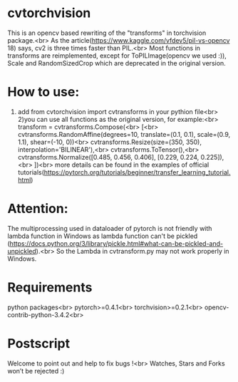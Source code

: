 # cvtorchvision
This is an opencv based rewriting of the "transforms" in torchvision package.\<br>
As the article(https://www.kaggle.com/vfdev5/pil-vs-opencv 18) says, cv2 is three times faster than PIL.\<br>
Most functions in transforms are reimplemented, except for ToPILImage(opencv we used :)), Scale and RandomSizedCrop which are deprecated in the original version.
# How to use:
1) add from cvtorchvision import cvtransforms in your pythion file\<br>
2)you can use all functions as the original version, for example:\<br>
transform = cvtransforms.Compose(\<br>
        [\<br>
        cvtransforms.RandomAffine(degrees=10, translate=(0.1, 0.1), scale=(0.9, 1.1), shear=(-10, 0))\<br>
        cvtransforms.Resize(size=(350, 350), interpolation='BILINEAR'),\<br>
        cvtransforms.ToTensor(),\<br>
        cvtransforms.Normalize([0.485, 0.456, 0.406], [0.229, 0.224, 0.225]),\<br>
        ])\<br>
more details can be found in the examples of official tutorials(https://pytorch.org/tutorials/beginner/transfer_learning_tutorial.html) 
# Attention: 
The multiprocessing used in dataloader of pytorch is not friendly with lambda function in Windows as lambda function can't be pickled (https://docs.python.org/3/library/pickle.html#what-can-be-pickled-and-unpickled).\<br>
So the Lambda in cvtransform.py may not work properly in Windows.

# Requirements
python packages\<br>
pytorch>=0.4.1\<br>
torchvision>=0.2.1\<br>
opencv-contrib-python-3.4.2\<br>
# Postscript
Welcome to point out and help to fix bugs !\<br>
Watches, Stars and Forks won’t be rejected :)
